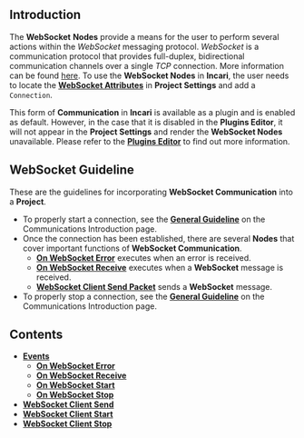 

## Introduction

The **WebSocket** **Nodes** provide a means for the user to perform several actions within the *WebSocket* messaging protocol. *WebSocket* is a communication protocol that provides full-duplex, bidirectional communication channels over a single *TCP* connection. More information can be found [here](https://en.wikipedia.org/wiki/WebSocket). To use the **WebSocket Nodes** in **Incari**, the user needs to locate the [**WebSocket Attributes**](../../../modules/project-settings/websocket.md) in **Project Settings** and add a `Connection`.

This form of **Communication** in **Incari** is available as a plugin and is enabled as default. However, in the case that it is disabled in the **Plugins Editor**, it will not appear in the **Project Settings** and render the **WebSocket Nodes** unavailable. Please refer to the [**Plugins Editor**](../../../modules/plugins/README.md) to find out more information.

## WebSocket Guideline

These are the guidelines for incorporating **WebSocket Communication** into a **Project**.

* To properly start a connection, see the [**General Guideline**](../README.md#general-guideline) on the Communications Introduction page.
* Once the connection has been established, there are several **Nodes** that cover important functions of **WebSocket Communication**.
  * [**On WebSocket Error**](events/onwebsocketerror.md) executes when an error is received.
  * [**On WebSocket Receive**](events/onwebsocketreceive.md) executes when a **WebSocket** message is received. 
  * [**WebSocket Client Send Packet**](websocketsend.md) sends a **WebSocket** message.
* To properly stop a connection, see the [**General Guideline**](../README.md#general-guideline) on the Communications Introduction page.

## Contents

* [**Events**](events/README.md)
  * [**On WebSocket Error**](events/onwebsocketerror.md)
  * [**On WebSocket Receive**](events/onwebsocketreceive.md)
  * [**On WebSocket Start**](events/onwebsocketstart.md)
  * [**On WebSocket Stop**](events/onwebsocketstop.md)
* [**WebSocket Client Send**](websocketsend.md)
* [**WebSocket Client Start**](websocketstart.md)
* [**WebSocket Client Stop**](websocketstop.md)